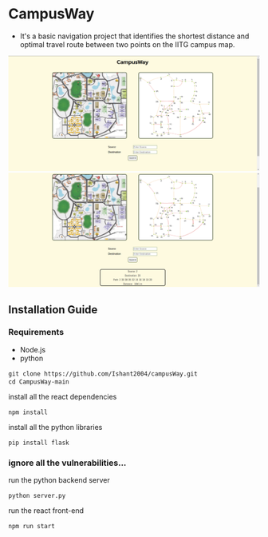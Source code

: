 # CampusWay
- It's a basic navigation project that identifies the shortest distance and optimal travel route between two points on the IITG campus map.
  
<img src="images/1.png" > <img src="images/2.png">

## Installation Guide
### Requirements
- Node.js
- python

```shell
git clone https://github.com/Ishant2004/campusWay.git
cd CampusWay-main
```
install all the react dependencies
```shell
npm install
```
install all the python libraries
```shell
pip install flask
```
### ignore all the vulnerabilities...
run the python backend server
```shell
python server.py
```
run the react front-end
```shell
npm run start
```
 
